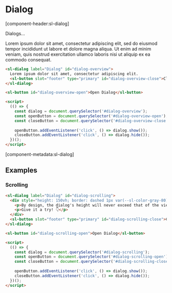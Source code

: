 # Dialog

[component-header:sl-dialog]

Dialogs...

Lorem ipsum dolor sit amet, consectetur adipiscing elit, sed do eiusmod tempor incididunt ut labore et dolore magna aliqua. Ut enim ad minim veniam, quis nostrud exercitation ullamco laboris nisi ut aliquip ex ea commodo consequat.

```html preview
<sl-dialog label="Dialog" id="dialog-overview">
  Lorem ipsum dolor sit amet, consectetur adipiscing elit.
  <sl-button slot="footer" type="primary" id="dialog-overview-close">Close</sl-button>
</sl-dialog>

<sl-button id="dialog-overview-open">Open Dialog</sl-button>

<script>
  (() => {
    const dialog = document.querySelector('#dialog-overview');
    const openButton = document.querySelector('#dialog-overview-open');
    const closeButton = document.querySelector('#dialog-overview-close');
    
    openButton.addEventListener('click', () => dialog.show());
    closeButton.addEventListener('click', () => dialog.hide());
  })();
</script>
```

[component-metadata:sl-dialog]

## Examples

### Scrolling

```html preview
<sl-dialog label="Dialog" id="dialog-scrolling">
  <div style="height: 150vh; border: dashed 1px var(--sl-color-gray-80); padding: 0 1rem;">
    <p>By design, the dialog's height will never exceed that of the viewport. As such, the dialog won't scroll with the page, ensuring the header and footer are always accessible to the user.</p>
    <p>Give it a try! 👇</p>
  </div>
  <sl-button slot="footer" type="primary" id="dialog-scrolling-close">Close</sl-button>
</sl-dialog>

<sl-button id="dialog-scrolling-open">Open Dialog</sl-button>

<script>
  (() => {
    const dialog = document.querySelector('#dialog-scrolling');
    const openButton = document.querySelector('#dialog-scrolling-open');
    const closeButton = document.querySelector('#dialog-scrolling-close');
    
    openButton.addEventListener('click', () => dialog.show());
    closeButton.addEventListener('click', () => dialog.hide());
  })();
</script>
```